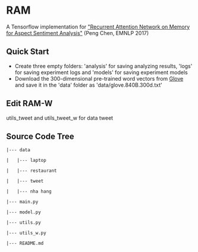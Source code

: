# RAM

A Tensorflow implementation for ["Recurrent Attention Network on Memory for Aspect Sentiment Analysis"](http://www.aclweb.org/anthology/D17-1047) (Peng Chen, EMNLP 2017)

## Quick Start

- Create three empty folders: 'analysis' for saving analyzing results, 'logs' for saving experiment logs and 'models' for saving experiment models 
- Download the 300-dimensional pre-trained word vectors from [Glove](https://nlp.stanford.edu/projects/glove/) and save it in the 'data' folder as 'data/glove.840B.300d.txt'

## Edit RAM-W

utils_tweet and utils_tweet_w for data tweet


## Source Code Tree

```
|--- data

|	|--- laptop

|	|--- restaurant

|	|--- tweet

|	|--- nha hang

|--- main.py

|--- model.py

|--- utils.py

|--- utils_w.py

|--- README.md
```
